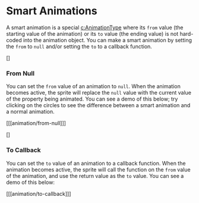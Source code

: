 # Smart Animations

A smart animation is a special [c:AnimationType]() where its `from` value (the starting value of the animation) or its `to` value (the ending value) is not hard-coded into the animation object. You can make a smart animation by setting the `from` to `null` and/or setting the `to` to a callback function.

[]
### From Null

You can set the `from` value of an animation to `null`. When the animation becomes active, the sprite will replace the `null` value with the current value of the property being animated. You can see a demo of this below; try clicking on the circles to see the difference between a smart animation and a normal animation.

[[[animation/from-null]]]

[]
### To Callback

You can set the `to` value of an animation to a callback function. When the animation becomes active, the sprite will call the function on the `from` value of the animation, and use the return value as the `to` value. You can see a demo of this below:

[[[animation/to-callback]]]
